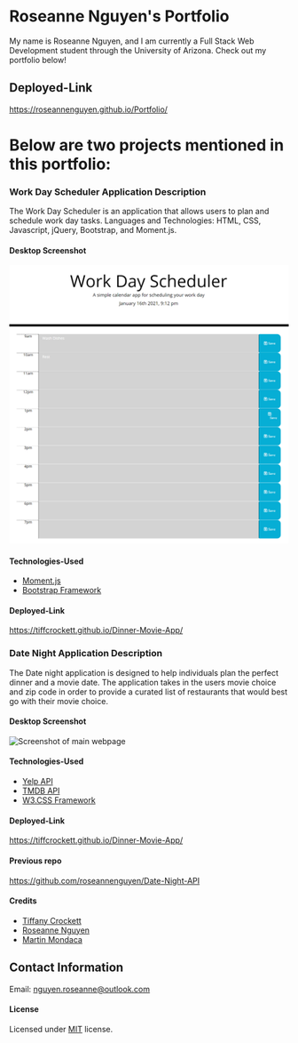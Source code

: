 # Roseanne Nguyen's Portfolio

My name is Roseanne Nguyen, and I am currently a Full Stack Web Development student through the University of Arizona. Check out my portfolio below!

## Deployed-Link

https://roseannenguyen.github.io/Portfolio/

# Below are two projects mentioned in this portfolio:

### Work Day Scheduler Application Description

The Work Day Scheduler is an application that allows users to plan and schedule work day tasks. Languages and Technologies: HTML, CSS, Javascript, jQuery, Bootstrap, and Moment.js.

#### Desktop Screenshot

![Screenshot of main webpage](assets/work.PNG)

#### Technologies-Used

- [Moment.js](https://momentjs.com/)
- [Bootstrap Framework](https://getbootstrap.com/)

#### Deployed-Link

https://tiffcrockett.github.io/Dinner-Movie-App/

### Date Night Application Description

The Date night application is designed to help individuals plan the perfect dinner and a movie date. The application takes in the users movie choice and zip code in order to provide a curated list of restaurants that would best go with their movie choice.

#### Desktop Screenshot

![Screenshot of main webpage](https://github.com/tiffcrockett/Dinner-Movie-App/blob/main/images/desktop-screenshot.png?)

#### Technologies-Used

- [Yelp API](https://www.yelp.com/developers/documentation/v3)
- [TMDB API](https://www.themoviedb.org/documentation/api)
- [W3.CSS Framework](https://www.w3schools.com/w3css/default.asp)

#### Deployed-Link

https://tiffcrockett.github.io/Dinner-Movie-App/

#### Previous repo

https://github.com/roseannenguyen/Date-Night-API

#### Credits

- [Tiffany Crockett](https://github.com/tiffcrockett)
- [Roseanne Nguyen](https://github.com/roseannenguyen)
- [Martin Mondaca](https://github.com/martinmondaca)

## Contact Information

Email: nguyen.roseanne@outlook.com

#### License

Licensed under [MIT](https://choosealicense.com/licenses/mit/) license.
